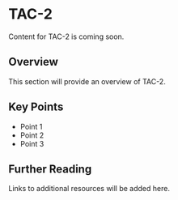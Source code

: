 # TAC-2

Content for TAC-2 is coming soon.

## Overview

This section will provide an overview of TAC-2.

## Key Points

- Point 1
- Point 2
- Point 3

## Further Reading

Links to additional resources will be added here.
